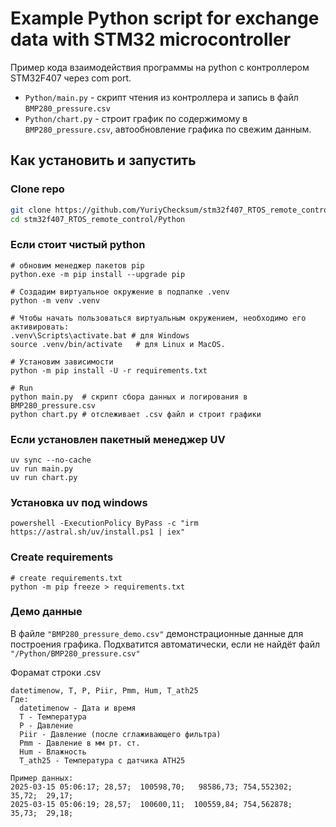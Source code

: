 
# Example Python script for exchange data with STM32 microcontroller

Пример кода взаимодействия программы на python с контроллером STM32F407 через com port.
- ```Python/main.py``` - скрипт чтения из контроллера и запись в файл ```BMP280_pressure.csv```
- ```Python/chart.py``` - строит график по содержимому в ```BMP280_pressure.csv```, автообновление графика по свежим данным.

## Как установить и запустить
### Clone repo
```bash
git clone https://github.com/YuriyChecksum/stm32f407_RTOS_remote_control.git
cd stm32f407_RTOS_remote_control/Python
```

### Если стоит чистый python
```shell
# обновим менеджер пакетов pip
python.exe -m pip install --upgrade pip

# Создадим виртуальное окружение в подпапке .venv
python -m venv .venv

# Чтобы начать пользоваться виртуальным окружением, необходимо его активировать:
.venv\Scripts\activate.bat # для Windows
source .venv/bin/activate   # для Linux и MacOS.

# Установим зависимости
python -m pip install -U -r requirements.txt

# Run
python main.py  # скрипт сбора данных и логирования в BMP280_pressure.csv
python chart.py # отслеживает .csv файл и строит графики
```

### Если установлен пакетный менеджер UV
```shell
uv sync --no-cache
uv run main.py
uv run chart.py
```

### Установка uv под windows
```shell
powershell -ExecutionPolicy ByPass -c "irm https://astral.sh/uv/install.ps1 | iex"
```

### Create requirements
```shell
# create requirements.txt
python -m pip freeze > requirements.txt
```
### Демо данные
В файле ```"BMP280_pressure_demo.csv"``` демонстрационные данные для построения графика.
Подхватится автоматически, если не найдёт файл ```"/Python/BMP280_pressure.csv"```

Форамат строки .csv
```
datetimenow, T, P, Piir, Pmm, Hum, T_ath25
Где:
  datetimenow - Дата и время
  T - Температура
  P - Давление
  Piir - Давление (после сглаживающего фильтра)
  Pmm - Давление в мм рт. ст.
  Hum - Влажность
  T_ath25 - Температура с датчика ATH25

Пример данных:
2025-03-15 05:06:17; 28,57;  100598,70;   98586,73; 754,552302;  35,72;  29,17;
2025-03-15 05:06:19; 28,57;  100600,11;  100559,84; 754,562878;  35,73;  29,18;
```